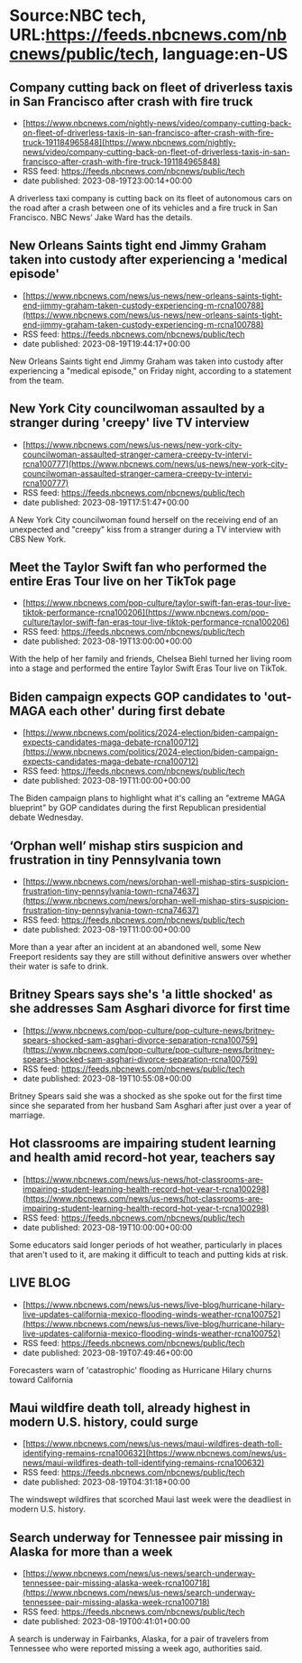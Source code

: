 # Source:NBC tech, URL:https://feeds.nbcnews.com/nbcnews/public/tech, language:en-US

## Company cutting back on fleet of driverless taxis in San Francisco after crash with fire truck
 - [https://www.nbcnews.com/nightly-news/video/company-cutting-back-on-fleet-of-driverless-taxis-in-san-francisco-after-crash-with-fire-truck-191184965848](https://www.nbcnews.com/nightly-news/video/company-cutting-back-on-fleet-of-driverless-taxis-in-san-francisco-after-crash-with-fire-truck-191184965848)
 - RSS feed: https://feeds.nbcnews.com/nbcnews/public/tech
 - date published: 2023-08-19T23:00:14+00:00

A driverless taxi company is cutting back on its fleet of autonomous cars on the road after a crash between one of its vehicles and a fire truck in San Francisco. NBC News’ Jake Ward has the details.

## New Orleans Saints tight end Jimmy Graham taken into custody after experiencing a 'medical episode'
 - [https://www.nbcnews.com/news/us-news/new-orleans-saints-tight-end-jimmy-graham-taken-custody-experiencing-m-rcna100788](https://www.nbcnews.com/news/us-news/new-orleans-saints-tight-end-jimmy-graham-taken-custody-experiencing-m-rcna100788)
 - RSS feed: https://feeds.nbcnews.com/nbcnews/public/tech
 - date published: 2023-08-19T19:44:17+00:00

New Orleans Saints tight end Jimmy Graham was taken into custody after experiencing a "medical episode," on Friday night, according to a statement from the team.

## New York City councilwoman assaulted by a stranger during 'creepy' live TV interview
 - [https://www.nbcnews.com/news/us-news/new-york-city-councilwoman-assaulted-stranger-camera-creepy-tv-intervi-rcna100777](https://www.nbcnews.com/news/us-news/new-york-city-councilwoman-assaulted-stranger-camera-creepy-tv-intervi-rcna100777)
 - RSS feed: https://feeds.nbcnews.com/nbcnews/public/tech
 - date published: 2023-08-19T17:51:47+00:00

A New York City councilwoman found herself on the receiving end of an unexpected and "creepy" kiss from a stranger during a TV interview with CBS New York.

## Meet the Taylor Swift fan who performed the entire Eras Tour live on her TikTok page
 - [https://www.nbcnews.com/pop-culture/taylor-swift-fan-eras-tour-live-tiktok-performance-rcna100206](https://www.nbcnews.com/pop-culture/taylor-swift-fan-eras-tour-live-tiktok-performance-rcna100206)
 - RSS feed: https://feeds.nbcnews.com/nbcnews/public/tech
 - date published: 2023-08-19T13:00:00+00:00

With the help of her family and friends, Chelsea Biehl turned her living room into a stage and performed the entire Taylor Swift Eras Tour live on TikTok.

## Biden campaign expects GOP candidates to 'out-MAGA each other' during first debate
 - [https://www.nbcnews.com/politics/2024-election/biden-campaign-expects-candidates-maga-debate-rcna100712](https://www.nbcnews.com/politics/2024-election/biden-campaign-expects-candidates-maga-debate-rcna100712)
 - RSS feed: https://feeds.nbcnews.com/nbcnews/public/tech
 - date published: 2023-08-19T11:00:00+00:00

The Biden campaign plans to highlight what it's calling an "extreme MAGA blueprint" by GOP candidates during the first Republican presidential debate Wednesday.

## ‘Orphan well’ mishap stirs suspicion and frustration in tiny Pennsylvania town
 - [https://www.nbcnews.com/news/orphan-well-mishap-stirs-suspicion-frustration-tiny-pennsylvania-town-rcna74637](https://www.nbcnews.com/news/orphan-well-mishap-stirs-suspicion-frustration-tiny-pennsylvania-town-rcna74637)
 - RSS feed: https://feeds.nbcnews.com/nbcnews/public/tech
 - date published: 2023-08-19T11:00:00+00:00

More than a year after an incident at an abandoned well, some New Freeport residents say they are still without definitive answers over whether their water is safe to drink.

## Britney Spears says she's 'a little shocked' as she addresses Sam Asghari divorce for first time
 - [https://www.nbcnews.com/pop-culture/pop-culture-news/britney-spears-shocked-sam-asghari-divorce-separation-rcna100759](https://www.nbcnews.com/pop-culture/pop-culture-news/britney-spears-shocked-sam-asghari-divorce-separation-rcna100759)
 - RSS feed: https://feeds.nbcnews.com/nbcnews/public/tech
 - date published: 2023-08-19T10:55:08+00:00

Britney Spears said she was a shocked as she spoke out for the first time since she separated from her husband Sam Asghari after just over a year of marriage.

## Hot classrooms are impairing student learning and health amid record-hot year, teachers say
 - [https://www.nbcnews.com/news/us-news/hot-classrooms-are-impairing-student-learning-health-record-hot-year-t-rcna100298](https://www.nbcnews.com/news/us-news/hot-classrooms-are-impairing-student-learning-health-record-hot-year-t-rcna100298)
 - RSS feed: https://feeds.nbcnews.com/nbcnews/public/tech
 - date published: 2023-08-19T10:00:00+00:00

Some educators said longer periods of hot weather, particularly in places that aren't used to it, are making it difficult to teach and putting kids at risk.

## LIVE BLOG
 - [https://www.nbcnews.com/news/us-news/live-blog/hurricane-hilary-live-updates-california-mexico-flooding-winds-weather-rcna100752](https://www.nbcnews.com/news/us-news/live-blog/hurricane-hilary-live-updates-california-mexico-flooding-winds-weather-rcna100752)
 - RSS feed: https://feeds.nbcnews.com/nbcnews/public/tech
 - date published: 2023-08-19T07:49:46+00:00

Forecasters warn of 'catastrophic' flooding as Hurricane Hilary churns toward California

## Maui wildfire death toll, already highest in modern U.S. history, could surge
 - [https://www.nbcnews.com/news/us-news/maui-wildfires-death-toll-identifying-remains-rcna100632](https://www.nbcnews.com/news/us-news/maui-wildfires-death-toll-identifying-remains-rcna100632)
 - RSS feed: https://feeds.nbcnews.com/nbcnews/public/tech
 - date published: 2023-08-19T04:31:18+00:00

The windswept wildfires that scorched Maui last week were the deadliest in modern U.S. history.

## Search underway for Tennessee pair missing in Alaska for more than a week
 - [https://www.nbcnews.com/news/us-news/search-underway-tennessee-pair-missing-alaska-week-rcna100718](https://www.nbcnews.com/news/us-news/search-underway-tennessee-pair-missing-alaska-week-rcna100718)
 - RSS feed: https://feeds.nbcnews.com/nbcnews/public/tech
 - date published: 2023-08-19T00:41:01+00:00

A search is underway in Fairbanks, Alaska, for a pair of travelers from Tennessee who were reported missing a week ago, authorities said.

